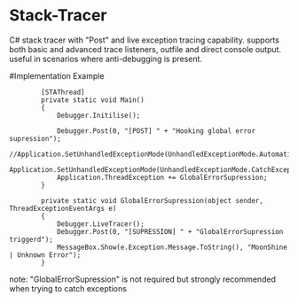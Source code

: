 # Stack-Tracer
C# stack tracer with "Post" and live exception tracing capability. supports both basic and advanced trace listeners, outfile and direct console output. useful in scenarios where anti-debugging is present.

#Implementation Example
```
        [STAThread]
        private static void Main()
        {
            Debugger.Initilise();

            Debugger.Post(0, "[POST] " + "Hooking global error supression");
            //Application.SetUnhandledExceptionMode(UnhandledExceptionMode.Automatic);
            Application.SetUnhandledExceptionMode(UnhandledExceptionMode.CatchException);
            Application.ThreadException += GlobalErrorSupression;
        }
        
        private static void GlobalErrorSupression(object sender, ThreadExceptionEventArgs e)
        {
            Debugger.LiveTracer();
            Debugger.Post(0, "[SUPRESSION] " + "GlobalErrorSupression triggerd");
            MessageBox.Show(e.Exception.Message.ToString(), "MoonShine | Unknown Error");
        }
```
note: "GlobalErrorSupression" is not required but strongly recommended when trying to catch exceptions
